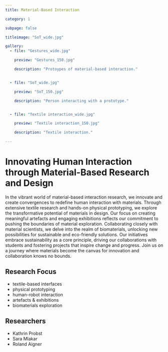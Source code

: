 ```yaml
---
title: Material-Based Interaction

category: 1

subpage: false

titleimage: "SoT_wide.jpg"

gallery:
  - file: "Gestures_wide.jpg"

    preview: "Gestures_150.jpg"

    description: "Protoypes of material-based interaction."


  - file: "SoT_wide.jpg"

    preview: "SoT_150.jpg"

    description: "Person interacting with a prototype."


  - file: "Textile interaction_wide.jpg"

    preview: "Textile interaction_150.jpg"

    description: "Textile interaction."

---
```


# Innovating Human Interaction through Material-Based Research and Design

In the vibrant world of material-based interaction research, we innovate and create convergences to redefine human interaction with materials. Through extensive textile research and hands-on physical prototyping, we explore the transformative potential of materials in design. Our focus on creating meaningful artefacts and engaging exhibitions reflects our commitment to pushing the boundaries of material exploration. Collaborating closely with material scientists, we delve into the realm of biomaterials, unlocking new possibilities for sustainable and eco-friendly solutions. Our initiatives embrace sustainability as a core principle, driving our collaborations with students and fostering projects that inspire change and progress. Join us on a journey where materials become the canvas for innovation and collaboration knows no bounds.

## Research Focus

- textile-based interfaces
- physical prototyping
- human-robot interaction
- artefacts & exhibitions
- biomaterials exploration

## Researchers

- Kathrin Probst
- Sara Mlakar
- Roland Aigner